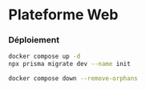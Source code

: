 # Plateforme Web

### Déploiement

```bash
docker compose up -d
npx prisma migrate dev --name init
```

```bash
docker compose down --remove-orphans
```
